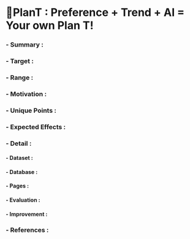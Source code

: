 # 🌱PlanT : Preference + Trend + AI = Your own Plan T!

### - Summary :
### - Target :
### - Range :
### - Motivation :
### - Unique Points : 
### - Expected Effects :
### - Detail :
  #### - Dataset :
  #### - Database :
  #### - Pages :
  #### - Evaluation :
  #### - Improvement :
### - References :
